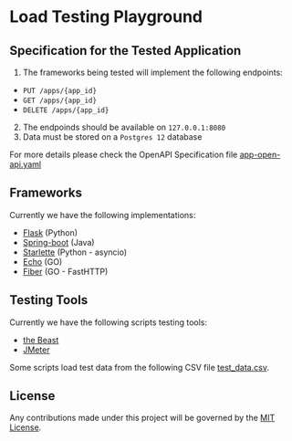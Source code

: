 Load Testing Playground
=======================

Specification for the Tested Application
----------------------------------------

1. The frameworks being tested will implement the following endpoints:
  * `PUT /apps/{app_id}`
  * `GET /apps/{app_id}`
  * `DELETE /apps/{app_id}`
2. The endpoinds should be available on `127.0.0.1:8080`
3. Data must be stored on a `Postgres 12` database

For more details please check the OpenAPI Specification file [app-open-api.yaml](https://editor.swagger.io/?url=https://raw.githubusercontent.com/jjmrocha/load-testing-playground/master/app-open-api.yaml)
  

Frameworks
----------

Currently we have the following implementations:
* [Flask](flask) (Python)
* [Spring-boot](spring) (Java)
* [Starlette](starlette) (Python - asyncio)
* [Echo](echo) (GO)
* [Fiber](fiber) (GO - FastHTTP)


Testing Tools
-------------

Currently we have the following scripts testing tools:
* [the Beast](beast)
* [JMeter](jmeter)

Some scripts load test data from the following CSV file [test_data.csv](test_data.csv).


License
-------
Any contributions made under this project will be governed by the [MIT License](./LICENSE.md).
